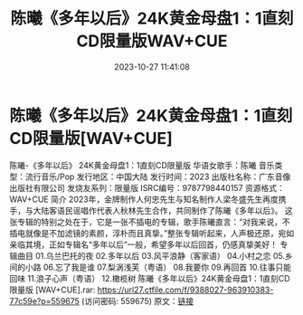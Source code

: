 ﻿---
title: 陈曦《多年以后》24K黄金母盘1：1直刻CD限量版WAV+CUE
date: 2023-10-27 11:41:08
categories: WAV车载音乐、镜像
tags: 华语中文
---
# 陈曦《多年以后》24K黄金母盘1：1直刻CD限量版[WAV+CUE]

陈曦-《多年以后》 24K黄金母盘1：1直刻CD限量版
华语女歌手：陈曦
音乐类型：流行音乐/Pop
发行地区：中国大陆
发行时间：2023
出版社名称：广东音像出版社有限公司
发烧友系列：限量版
ISRC编号：9787798440157
资源格式：WAV+CUE
简介
2023年，金牌制作人何忠先生与知名制作人梁冬盛先生再度携手，与大陆客语民谣唱作代表人秋林先生合作，共同制作了陈曦《多年以后》。
这张专辑的特别之处在于，它是一张不插电的专辑，歌手陈曦直言：“对我来说，不插电就像是不加滤镜的素颜，淳朴而且真挚。”整张专辑听起来，人声极还原，宛如亲临其境，正如专辑名“多年以后”一般，希望多年以后回首，仍感真挚美好！
专辑曲目
01.乌兰巴托的夜
02.多年以后
03.风平浪静（客家语）
04.小村之恋
05.乡间的小路
06.忘了我是谁
07.梨涡浅芙（粤语）
08.我要你
09.再回首
10.往事只能回味
11.浪子心声（粤语）
12.橄榄树
陈曦《多年以后》24K黄金母盘1：1直刻CD限量版 [WAV+CUE].rar: https://url27.ctfile.com/f/9388027-963910383-77c59e?p=559675
(访问密码: 559675)
原文：[链接](https://blog.sina.com.cn/s/blog_1647c7e76010313n1.html)
